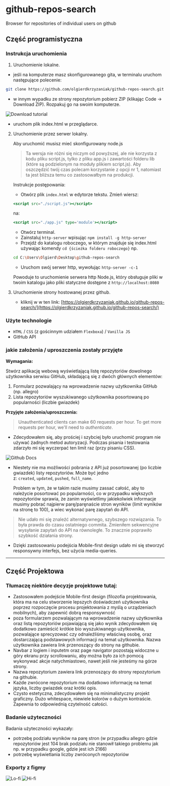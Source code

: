 # github-repos-search
Browser for repositories of individual users on github

## Część programistyczna

### Instrukcja uruchomienia

1. Uruchomienie lokalne.
- jeśli na komputerze masz skonfigurowanego gita, w terminalu uruchom następujące polecenie:

```bash
git clone https://github.com/olgierdkrzyzaniak/github-repos-search.git
```

- w innym wypadku ze strony repozytorium pobierz ZIP (klikając Code → Download ZIP). Rozpakuj go na swoim komputerze.

![Download tutorial](https://user-images.githubusercontent.com/63750397/148561789-137d6b43-1479-4cff-9b21-738aa0d070e4.png)

- uruchom plik index.html w przeglądarce.

2. Uruchomienie przez serwer lokalny.
    
    Aby uruchomić musisz mieć skonfigurowany node.js
    
    > Ta wersja nie różni się niczym od powyższej, ale nie korzysta z kodu pliku script.js, tylko z pliku app.js i zawartości folderu lib (które są podzielonym na moduły plikiem script.js). Aby oszczędzić twój czas polecam korzystanie z opcji nr 1, natomiast ta jest bliższa temu co zastosowałbym na produkcji.
    > 
    
    Instrukcje postępowania:
    
    - Otwórz plik `index.html` w edytorze tekstu. Zmień wiersz:
    
    ```jsx
    <script src="./script.js"></script>
    ```
    
    na:
    
    ```jsx
    <script src="./app.js" type='module'></script>
    ```
    
    - Otwórz terminal.
    - Zainstaluj `http-server` wpisując `npm install -g http-server`
    - Przejdź do katalogu roboczego, w którym znajduje się index.html używając komendy `cd {ścieżka folderu roboczego}` np.
    
    ```bash
    cd C:\Users\Olgierd\Desktop\github-repos-search
    ```
    
    - Uruchom swój serwer http, wywołując `http-server -c-1`
    
    Powoduje to uruchomienie serwera http Node.js, który obsługuje pliki w twoim katalogu jako pliki statyczne dostępne z `http://localhost:8080`

3. Uruchomienie strony hostowanej przez github.
    - kliknij w w ten link: [https://olgierdkrzyzaniak.github.io/github-repos-search/](https://olgierdkrzyzaniak.github.io/github-repos-search/)

### Użyte technologie

- `HTML` / `CSS` (z gościnnym udziałem `Flexboxa`) / `Vanilla JS`
- GitHub API

### jakie założenia / uproszczenia zostały przyjęte

**Wymagania:**

Stwórz aplikację webową wyświetlającą listę repozytoriów dowolnego użytkownika serwisu GitHub, składającą się z dwóch głównych elementów:

1. Formularz pozwalający na wprowadzenie nazwy użytkownika GitHub (np. allegro)
2. Lista repozytoriów wyszukiwanego użytkownika posortowaną po popularności (liczbie gwiazdek)

**Przyjęte założenia/uproszczenia:**

> Unauthenticated clients can make 60 requests per hour. To get more requests per hour, we'll need to *authenticate*.
 
- Zdecydowałem się, aby prościej i szybciej było uruchomić program nie używać żadnych metod autoryzacji. Podczas pisania i testowania zdarzyło mi się wyczerpać ten limit raz (przy pisaniu CSS).

![Github Docs](https://user-images.githubusercontent.com/63750397/148561704-6fd67ae8-cab7-4f57-8f4f-24271aa48436.png)

- Niestety nie ma możliwości pobrania z API już posortowanej (po liczbie gwiazdek) listy repozytoriów. Może być jedno z: `created`, `updated`, `pushed`, `full_name`.
    
    Problem w tym, że w takim razie musimy zassać całość, aby to należycie posortować po popularności, co w przypadku większych repozytoriów sprawia, że zanim wyświetlimy jakiekolwiek informacje musimy pobrać najpierw parę/paręnaście stron wyników (limit wyników na stronę to 100), a wiec wykonać parę zapytań do API. 
>  Nie udało mi się znaleźć alternatywnego, szybszego rozwiązania.
To była prawda do czasu ostatniego commita. Zmieniłem sekwencyjne wysyłanie zapytań do API na równoległe. To znacznie poprawiło szybkość działania strony.
    
- Dzięki zastosowaniu podejścia Mobile-first design udało mi się stworzyć responsywny interfejs, bez użycia media-queries.

---

## Część Projektowa

### Tłumaczę niektóre decyzje projektowe tutaj:

- Zastosowałem podejście Mobile-first design (filozofia projektowania, która ma na celu stworzenie lepszych doświadczeń użytkownika poprzez rozpoczęcie procesu projektowania z myślą o urządzeniach mobilnych), aby zapewnić dobrą responsywność
- poza formularzem pozwalającym na wprowadzenie nazwy użytkownika oraz listą repozytoriów pojawiającą się jako wynik zdecydowałem się dodatkowo zamieścić krótkie bio wyszukiwanego użytkownika, pozwalające sprecyzować czy odnaleźliśmy właściwą osobę, oraz dostarczającą podstawowych informacji na temat użytkownika. Nazwa użytkownika zawiera link przenoszący do strony na githubie.
- Navbar z logiem i inputetm oraz page navigator pozostają widoczne u góry ekranu przy scrollowaniu, aby można było za ich pomocą wykonywać akcje natychmiastowo, nawet jeśli nie jesteśmy na górze strony.
- Nazwa repozytorium zawiera link przenoszący do strony repozytorium na githubie.
- Każde zwrócone repozytorium ma dodatkowo informację na temat języka, liczby gwiazdek oraz krótki opis.
- Czysto estetyczna, zdecydowałem się na minimalistyczny projekt graficzny. Dużo whitespace, niewiele kolorów o dużym kontraście. Zapewnia to odpowiednią czytelność całości.

### Badanie użyteczności

Badania użyteczności wykazały:

- potrzebę podziału wyników na parę stron (w przypadku allegro gdzie repozytoriów jest 104 brak podziału nie stanowił takiego problemu jak np. w przypadku google, gdzie jest ich 2166)
- potrzebę wyświetlania liczby zwróconych repozytoriów

### Exporty z figmy

![Lo-fi](https://user-images.githubusercontent.com/63750397/148561354-fee4be00-1647-4ec4-8bb6-196d8715f155.png)
![Hi-fi](https://user-images.githubusercontent.com/63750397/148561357-cc924265-7929-4c6d-91f8-6300d6932f95.png)

